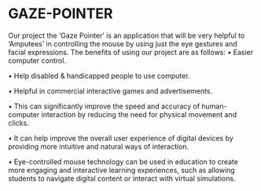 # GAZE-POINTER
Our project the ‘Gaze Pointer’ is an application that will be very helpful to ‘Amputees’ in controlling the mouse by using just the eye gestures and facial expressions. The benefits of using our project are as follows:
•	Easier computer control.


•	Help disabled & handicapped people to use computer.

•	Helpful in commercial interactive games and advertisements.

•	This can significantly improve the speed and accuracy of human-computer interaction by reducing the need for physical movement and clicks.

•	It can help improve the overall user experience of digital devices by providing more intuitive and natural ways of interaction.

•	Eye-controlled mouse technology can be used in education to create more engaging and interactive learning experiences, such as allowing students to navigate digital content or interact with virtual simulations.

